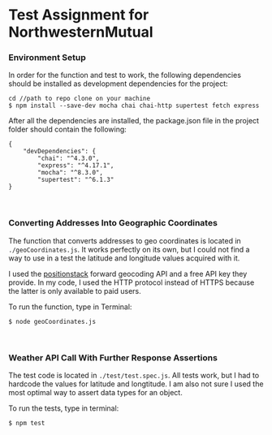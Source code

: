 # Test Assignment for NorthwesternMutual
 
### Environment Setup
In order for the function and test to work, the following dependencies should be installed as development dependencies for the project:

```
cd //path to repo clone on your machine
$ npm install --save-dev mocha chai chai-http supertest fetch express
```

After all the dependencies are installed, the package.json file in the project folder should contain the following:
```
{
    "devDependencies": {
        "chai": "^4.3.0",
        "express": "^4.17.1",
        "mocha": "^8.3.0",
        "supertest": "^6.1.3"
}
```
<br>

### Converting Addresses Into Geographic Coordinates
The function that converts addresses to geo coordinates is located in `./geoCoordinates.js`. It works perfectly on its own, but I could not find a way to use in a test the latitude and longitude values acquired with it.

I used the [positionstack](https://positionstack.com/) forward geocoding API and a free API key they provide. In my code, I used the HTTP protocol instead of HTTPS because the latter is only available to paid users.

To run the function, type in Terminal:
```
$ node geoCoordinates.js
```
<br>

### Weather API Call With Further Response Assertions
The test code is located in `./test/test.spec.js`. All tests work, but I had to hardcode the values for latitude and longtitude.
I am also not sure I used the most optimal way to assert data types for an object.

To run the tests, type in terminal:
```
$ npm test
```
